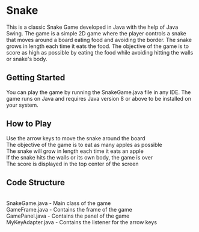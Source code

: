 # Snake

This is a classic Snake Game developed in Java with the help of Java Swing. The game is a simple 2D game where the player controls a snake that moves around a board eating food and avoiding the border. The snake grows in length each time it eats the food. The objective of the game is to score as high as possible by eating the food while avoiding hitting the walls or snake's body.

## Getting Started
You can play the game by running the SnakeGame.java file in any IDE. The game runs on Java and requires Java version 8 or above to be installed on your system.

## How to Play
Use the arrow keys to move the snake around the board
<br>The objective of the game is to eat as many apples as possible
<br>The snake will grow in length each time it eats an apple
<br>If the snake hits the walls or its own body, the game is over
<br>The score is displayed in the top center of the screen

## Code Structure
<br>SnakeGame.java - Main class of the game
<br>GameFrame.java - Contains the frame of the game
<br>GamePanel.java - Contains the panel of the game
<br>MyKeyAdapter.java - Contains the listener for the arrow keys
